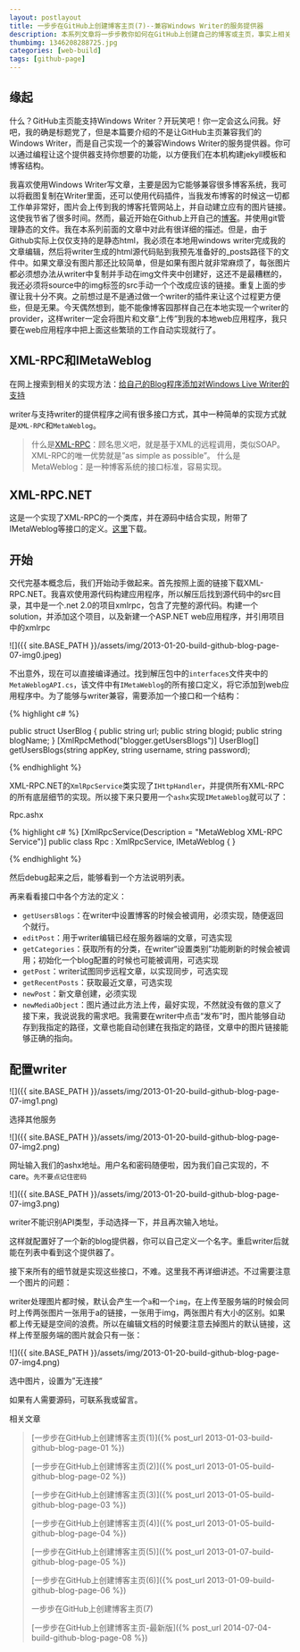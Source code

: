 ```yaml
---
layout: postlayout
title: 一步步在GitHub上创建博客主页(7)--兼容Windows Writer的服务提供器
description: 本系列文章将一步步教你如何在GitHub上创建自己的博客或主页，事实上相关的文章网上有很多，这里只是把自己的经验分享给新手，方便他们逐步开始GitHub之旅。本篇将介绍如何使GitHub博客如何兼容Windows Writer。
thumbimg: 1346208288725.jpg
categories: [web-build]
tags: [github-page]
---
```


## 缘起

什么？GitHub主页能支持Windows Writer？开玩笑吧！你一定会这么问我。好吧，我的确是标题党了，但是本篇要介绍的不是让GitHub主页兼容我们的Windows Writer，而是自己实现一个的兼容Windows Writer的服务提供器。你可以通过编程让这个提供器支持你想要的功能，以方便我们在本机构建jekyll模板和博客结构。

我喜欢使用Windows Writer写文章，主要是因为它能够兼容很多博客系统，我可以将截图复制在Writer里面，还可以使用代码插件，当我发布博客的时候这一切都工作单非常好，图片会上传到我的博客托管网站上，并自动建立应有的图片链接。这使我节省了很多时间。然而，最近开始在Github上开自己的[博客](http://http//pchou.info)。并使用git管理静态的文件。我在本系列前面的文章中对此有很详细的描述。但是，由于Github实际上仅仅支持的是静态html，我必须在本地用windows writer完成我的文章编辑，然后将writer生成的html源代码贴到我预先准备好的_posts路径下的文件中。如果文章没有图片那还比较简单，但是如果有图片就非常麻烦了，每张图片都必须想办法从writer中复制并手动在img文件夹中创建好，这还不是最糟糕的，我还必须将source中的img标签的src手动一个个改成应该的链接。重复上面的步骤让我十分不爽。之前想过是不是通过做一个writer的插件来让这个过程更方便些，但是无果。今天偶然想到，能不能像博客园那样自己在本地实现一个writer的provider，这样writer一定会将图片和文章“上传”到我的本地web应用程序，我只要在web应用程序中把上面这些繁琐的工作自动实现就行了。

 

## XML-RPC和IMetaWeblog

在网上搜索到相关的实现方法：[给自己的Blog程序添加对Windows Live Writer的支持](http://www.cnblogs.com/Dah/archive/2007/04/02/697312.html)

writer与支持writer的提供程序之间有很多接口方式，其中一种简单的实现方式就是`XML-RPC`和`MetaWeblog`。

> 什么是[XML-RPC](http://xml-rpc.net/faq/xmlrpcnetfaq-2-5-0.html#1.1)：顾名思义吧，就是基于XML的远程调用，类似SOAP。XML-RPC的唯一优势就是”as simple as possible”。
> 什么是MetaWeblog：是一种博客系统的接口标准，容易实现。


## XML-RPC.NET

这是一个实现了XML-RPC的一个类库，并在源码中结合实现，附带了IMetaWeblog等接口的定义。[这里](http://xml-rpc.net/download.html)下载。


## 开始

交代完基本概念后，我们开始动手做起来。首先按照上面的链接下载XML-RPC.NET。我喜欢使用源代码构建应用程序，所以解压后找到源代码中的src目录，其中是一个.net 2.0的项目xmlrpc，包含了完整的源代码。构建一个solution，并添加这个项目，以及新建一个ASP.NET web应用程序，并引用项目中的xmlrpc

![]({{ site.BASE_PATH }}/assets/img/2013-01-20-build-github-blog-page-07-img0.jpeg)

不出意外，现在可以直接编译通过。找到解压包中的`interfaces`文件夹中的`MetaWeblogAPI.cs`，该文件中有`IMetaWeblog`的所有接口定义，将它添加到web应用程序中。为了能够与writer兼容，需要添加一个接口和一个结构：

{% highlight c# %}

public struct UserBlog
{
   public string url;
   public string blogid;
   public string blogName;
}
[XmlRpcMethod("blogger.getUsersBlogs")]
UserBlog[] getUsersBlogs(string appKey, string username, string password);

{% endhighlight %}

XML-RPC.NET的`XmlRpcService`类实现了`IHttpHandler`，并提供所有XML-RPC的所有底层细节的实现。所以接下来只要用一个`ashx`实现`IMetaWeblog`就可以了：

Rpc.ashx

{% highlight c# %}
[XmlRpcService(Description = "MetaWeblog XML-RPC Service")]
public class Rpc : XmlRpcService, IMetaWeblog
{
}

{% endhighlight %}

然后debug起来之后，能够看到一个方法说明列表。

再来看看接口中各个方法的定义：

- `getUsersBlogs`：在writer中设置博客的时候会被调用，必须实现，随便返回个就行。
- `editPost`：用于writer编辑已经在服务器端的文章，可选实现
- `getCategories`：获取所有的分类，在writer“设置类别”功能刷新的时候会被调用；初始化一个blog配置的时候也可能被调用，可选实现
- `getPost`：writer试图同步远程文章，以实现同步，可选实现
- `getRecentPosts`：获取最近文章，可选实现
- `newPost`：新文章创建，必须实现
- `newMediaObject`：图片通过此方法上传，最好实现，不然就没有做的意义了
接下来，我说说我的需求吧。我需要在writer中点击“发布”时，图片能够自动存到我指定的路径，文章也能自动创建在我指定的路径，文章中的图片链接能够正确的指向。

## 配置writer

![]({{ site.BASE_PATH }}/assets/img/2013-01-20-build-github-blog-page-07-img1.png)

选择其他服务

![]({{ site.BASE_PATH }}/assets/img/2013-01-20-build-github-blog-page-07-img2.png)

网址输入我们的ashx地址。用户名和密码随便啦，因为我们自己实现的，不care。`先不要点记住密码`

![]({{ site.BASE_PATH }}/assets/img/2013-01-20-build-github-blog-page-07-img3.png)

writer不能识别API类型，手动选择一下，并且再次输入地址。

这样就配置好了一个新的blog提供器，你可以自己定义一个名字。重启writer后就能在列表中看到这个提供器了。


接下来所有的细节就是实现这些接口，不难。这里我不再详细讲述。不过需要注意一个图片的问题：

writer处理图片都时候，默认会产生一个`a`和一个`img`，在上传至服务端的时候会同时上传两张图片一张用于a的链接，一张用于img，两张图片有大小的区别。如果都上传无疑是空间的浪费。所以在编辑文档的时候要注意去掉图片的默认链接，这样上传至服务端的图片就会只有一张：

![]({{ site.BASE_PATH }}/assets/img/2013-01-20-build-github-blog-page-07-img4.png)

选中图片，设置为”无连接“

如果有人需要源码，可联系我或留言。

相关文章

> [一步步在GitHub上创建博客主页(1)]({% post_url 2013-01-03-build-github-blog-page-01 %})
>
> [一步步在GitHub上创建博客主页(2)]({% post_url 2013-01-05-build-github-blog-page-02 %})
>
> [一步步在GitHub上创建博客主页(3)]({% post_url 2013-01-05-build-github-blog-page-03 %})
>
> [一步步在GitHub上创建博客主页(4)]({% post_url 2013-01-05-build-github-blog-page-04 %})
>
> [一步步在GitHub上创建博客主页(5)]({% post_url 2013-01-07-build-github-blog-page-05 %})
> 
> [一步步在GitHub上创建博客主页(6)]({% post_url 2013-01-09-build-github-blog-page-06 %})
>
> 一步步在GitHub上创建博客主页(7)
> 
> [一步步在GitHub上创建博客主页-最新版]({% post_url 2014-07-04-build-github-blog-page-08 %})